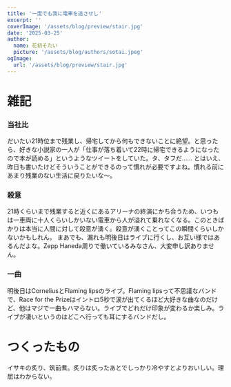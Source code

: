 ```yaml
---
title: '一度でも我に電車を逃させし'
excerpt: ''
coverImage: '/assets/blog/preview/stair.jpg'
date: '2025-03-25'
author:
  name: 花初そたい
  picture: '/assets/blog/authors/sotai.jpeg'
ogImage:
  url: '/assets/blog/preview/stair.jpg'
---
```

# 雑記
### 当社比
だいたい21時位まで残業し、帰宅してから何もできないことに絶望。と思ったら、好きな小説家の一人が「仕事が落ち着いて22時に帰宅できるようになったので本が読める」というようなツイートをしていた。タ、タフだ……
とはいえ、昨日も書いたけどそういうことができるのって慣れが必要ですよね。慣れる前にあまり残業のない生活に戻りたいな～。

### 殺意
21時くらいまで残業すると近くにあるアリーナの終演にかち合うため、いつもは一車両に十人くらいしかいない電車から人が溢れて乗れなくなる。このときばかりは本当に人間に対して殺意が湧く。殺意が湧くことってこの瞬間くらいしかないかもしれん。
まあでも、漏れも明後日はライブに行くし、お互い様ではあるんだよな。Zepp Haneda周りで働いているみなさん、大変申し訳ありません。

### 一曲
明後日はCorneliusとFlaming lipsのライブ。Flaming lipsって不思議なバンドで、Race for the Prizeはイントロ5秒で涙が出てくるほど大好きな曲なのだけど、他はマジで一曲もハマらない。ライブでどれだけ印象が変わるか楽しみ。ライブが凄いというのはどこへ行っても耳にするバンドだし。

# つくったもの
イサキの炙り、筑前煮。炙りは炙ったあとでしっかり冷やすとよりおいしい。理屈はわからない。
